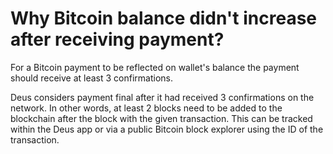 # Why Bitcoin balance didn't increase after receiving payment?

For a Bitcoin payment to be reflected on wallet's balance the payment should receive at least 3 confirmations.

Deus considers payment final after it had received 3 confirmations on the network. In other words, at least 2 blocks need to be added to the blockchain after the block with the given transaction. This can be tracked within the Deus app or via a public Bitcoin block explorer using the ID of the transaction.

